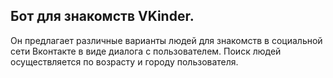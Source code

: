 ## Бот для знакомств VKinder.
Он предлагает различные варианты людей для знакомств в социальной сети Вконтакте в виде диалога с пользователем. Поиск людей осуществляется по возрасту и городу пользователя.






